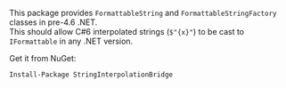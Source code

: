 This package provides `FormattableString` and `FormattableStringFactory` classes in pre-4.6 .NET.  
This should allow C#6 interpolated strings (`$"{x}"`) to be cast to `IFormattable` in any .NET version.

Get it from NuGet:

    Install-Package StringInterpolationBridge
